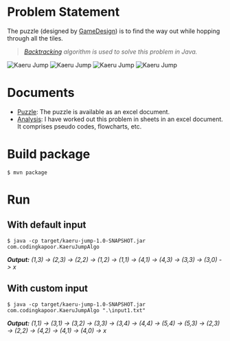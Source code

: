 # Problem Statement
The puzzle (designed by [GameDesign](http://www.gamedesign.jp/flash/kaeru/kaeru.html)) is to find the way out while hopping through all the tiles.

> *[Backtracking](https://en.wikipedia.org/wiki/Backtracking) algorithm is used to solve this problem in Java.*

![Kaeru Jump](https://github.com/codingkapoor/solve-for-x/blob/master/java/kaeru-jump/doc/images/kaeru-jump-1.JPG)
![Kaeru Jump](https://github.com/codingkapoor/solve-for-x/blob/master/java/kaeru-jump/doc/images/kaeru-jump-2.JPG)
![Kaeru Jump](https://github.com/codingkapoor/solve-for-x/blob/master/java/kaeru-jump/doc/images/kaeru-jump-3.JPG)
![Kaeru Jump](https://github.com/codingkapoor/solve-for-x/blob/master/java/kaeru-jump/doc/images/kaeru-jump-4.JPG)

# Documents
- [Puzzle](https://github.com/codingkapoor/solve-for-x/blob/master/java/kaeru-jump/doc/puzzle.xls): 
The puzzle is available as an excel document.
- [Analysis](https://github.com/codingkapoor/solve-for-x/blob/master/java/kaeru-jump/doc/analysis.xls): 
I have worked out this problem in sheets in an excel document. It comprises pseudo codes, flowcharts, etc.

# Build package
```$ mvn package```

# Run 
## With default input

```$ java -cp target/kaeru-jump-1.0-SNAPSHOT.jar com.codingkapoor.KaeruJumpAlgo```

***Output:***
*(1,3) -> (2,3) -> (2,2) -> (1,2) -> (1,1) -> (4,1) -> (4,3) -> (3,3) -> (3,0) -> x*

## With custom input

```$ java -cp target/kaeru-jump-1.0-SNAPSHOT.jar com.codingkapoor.KaeruJumpAlgo ".\input1.txt"```

***Output:***
*(1,1) -> (3,1) -> (3,2) -> (3,3) -> (3,4) -> (4,4) -> (5,4) -> (5,3) -> (2,3) -> (2,2) -> (4,2) -> (4,1) -> (4,0) -> x*
